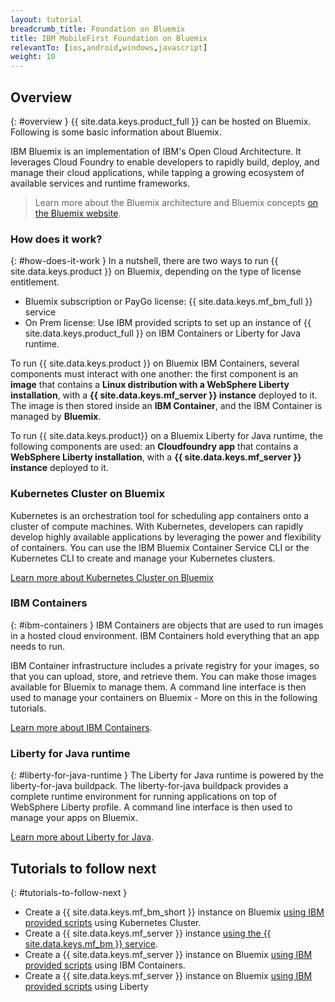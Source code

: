 ```yaml
---
layout: tutorial
breadcrumb_title: Foundation on Bluemix
title: IBM MobileFirst Foundation on Bluemix
relevantTo: [ios,android,windows,javascript]
weight: 10
---
```

<!-- NLS_CHARSET=UTF-8 -->
## Overview
{: #overview }
{{ site.data.keys.product_full }} can be hosted on Bluemix. Following is some basic information about Bluemix.

IBM Bluemix is an implementation of IBM's Open Cloud Architecture. It leverages Cloud Foundry to enable developers to rapidly build, deploy, and manage their cloud applications, while tapping a growing ecosystem of available services and runtime frameworks.

> Learn more about the Bluemix architecture and Bluemix concepts [on the Bluemix website](https://console.ng.bluemix.net/docs/overview/whatisbluemix.html#bluemixoverview).

### How does it work?
{: #how-does-it-work }
In a nutshell, there are two ways to run {{ site.data.keys.product }} on Bluemix, depending on the type of license entitlement.

* Bluemix subscription or PayGo license: {{ site.data.keys.mf_bm_full }} service
* On Prem license: Use IBM provided scripts to set up an instance of {{ site.data.keys.product_full }} on IBM Containers or Liberty for Java runtime.

To run {{ site.data.keys.product }} on Bluemix IBM Containers, several components must interact with one another: the first component is an **image** that contains a **Linux distribution with a WebSphere Liberty installation**, with a **{{ site.data.keys.mf_server }} instance** deployed to it. The image is then stored inside an **IBM Container**, and the IBM Container is managed by **Bluemix**.

To run {{ site.data.keys.product}} on a Bluemix Liberty for Java runtime, the following components are used: an **Cloudfoundry app** that contains a **WebSphere Liberty installation**, with a **{{ site.data.keys.mf_server }} instance** deployed to it.

### Kubernetes Cluster on Bluemix
Kubernetes is an orchestration tool for scheduling app containers onto a cluster of compute machines. With Kubernetes, developers can rapidly develop highly available applications by leveraging the power and flexibility of containers.
You can use the IBM Bluemix Container Service CLI or the Kubernetes CLI to create and manage your Kubernetes clusters.

[Learn more about Kubernetes Cluster on Bluemix](https://console.bluemix.net/docs/containers/cs_tutorials.html#cs_tutorials)

### IBM Containers
{: #ibm-containers }
IBM Containers are objects that are used to run images in a hosted cloud environment. IBM Containers hold everything that an app needs to run.

IBM Container infrastructure includes a private registry for your images, so that you can upload, store, and retrieve them. You can make those images available for Bluemix to manage them. A command line interface is then used to manage your containers on Bluemix - More on this in the following tutorials.

[Learn more about IBM Containers](https://www.ng.bluemix.net/docs/containers/container_index.html).

### Liberty for Java runtime
{: #liberty-for-java-runtime }
The Liberty for Java runtime is powered by the liberty-for-java buildpack. The liberty-for-java buildpack provides a complete runtime environment for running applications on top of WebSphere Liberty profile. A command line interface is then used to manage your apps on Bluemix.

[Learn more about Liberty for Java](https://new-console.ng.bluemix.net/docs/runtimes/liberty/index.html).


## Tutorials to follow next
{: #tutorials-to-follow-next }

* Create a {{ site.data.keys.mf_bm_short }} instance on Bluemix [using IBM provided scripts](mobilefirst-server-using-kubernetes/) using Kubernetes Cluster.
* Create a {{ site.data.keys.mf_server }} instance [using the {{ site.data.keys.mf_bm }} service](using-mobile-foundation/).
* Create a {{ site.data.keys.mf_server }} instance on Bluemix [using IBM provided scripts](mobilefirst-server-using-scripts/) using IBM Containers.
* Create a {{ site.data.keys.mf_server }} instance on Bluemix [using IBM provided scripts](mobilefirst-server-using-scripts-lbp/) using Liberty
